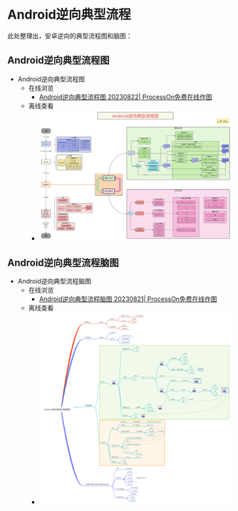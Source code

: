 # Android逆向典型流程

此处整理出，安卓逆向的典型流程图和脑图：

## Android逆向典型流程图

* Android逆向典型流程图
  * 在线浏览
    * [Android逆向典型流程图 20230822| ProcessOn免费在线作图](https://www.processon.com/view/link/64e237ec0b83db0d23c054f5)
  * 离线查看
    * ![android_typical_process_figure](../../assets/img/android_typical_process_figure.jpg)

## Android逆向典型流程脑图

* Android逆向典型流程脑图
  * 在线浏览
    * [Android逆向典型流程脑图 20230821| ProcessOn免费在线作图](https://www.processon.com/view/link/64e75c0b817f3d0fa3e5f81d )
  * 离线查看
    * ![android_typical_process_mindmap](../../assets/img/android_typical_process_mindmap.png)
